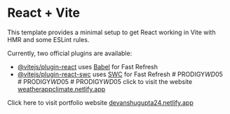 # React + Vite

This template provides a minimal setup to get React working in Vite with HMR and some ESLint rules.

Currently, two official plugins are available:

- [@vitejs/plugin-react](https://github.com/vitejs/vite-plugin-react/blob/main/packages/plugin-react/README.md) uses [Babel](https://babeljs.io/) for Fast Refresh
- [@vitejs/plugin-react-swc](https://github.com/vitejs/vite-plugin-react-swc) uses [SWC](https://swc.rs/) for Fast Refresh
#   P R O D I G Y _ W D _ 0 5 
 
 #   P R O D I G Y _ W D _ 0 5 
 
 #   P R O D I G Y _ W D _ 0 5 
 
click to visit the website
[weatherappclimate.netlify.app](https://weatherappclimate.netlify.app/)

Click here to visit portfolio website
[devanshugupta24.netlify.app](https://devanshugupta24.netlify.app/)
